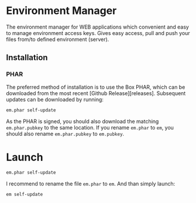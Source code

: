 # Environment Manager

The environment manager for WEB applications which convenient and easy to manage environment access keys. Gives easy access, pull and push your files from/to defined environment (server).

## Installation

### PHAR

The preferred method of installation is to use the Box PHAR, which can
be downloaded from the most recent [Github Release][releases]. Subsequent updates
can be downloaded by running:

```bash
em.phar self-update
```

As the PHAR is signed, you should also download the matching
`em.phar.pubkey` to the same location. If you rename `em.phar`
to `em`, you should also rename `em.phar.pubkey` to `em.pubkey`.

# Launch

```bash
em.phar self-update
```

I recommend to rename the file `em.phar` to `em`. And than simply launch:

```bash
em self-update
```
